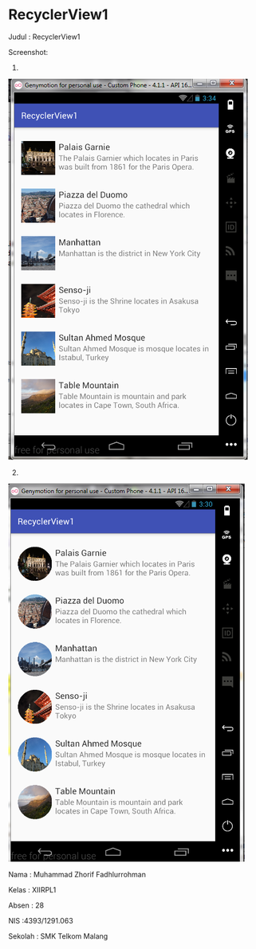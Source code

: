 # RecyclerView1

Judul : RecyclerView1

Screenshot:

1. 

![alt text](https://github.com/zhorif/RecyclerView1/blob/master/rcv1%20ss%202.PNG "1")

2.

![alt text](https://github.com/zhorif/RecyclerView1/blob/master/rcv1%20ss%201.PNG "2")


Nama : Muhammad Zhorif Fadhlurrohman

Kelas : XIIRPL1

Absen : 28

NIS :4393/1291.063

Sekolah : SMK Telkom Malang
